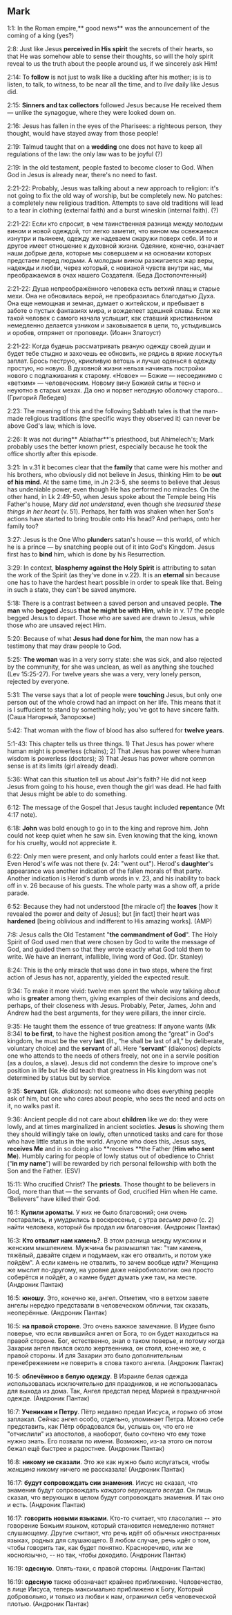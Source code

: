 ## Mark

1:1: In the Roman empire,** good news** was the announcement of the coming of a king (yes?)

2:8: Just like Jesus **perceived in His spirit** the secrets of their hearts, so that He was somehow able to sense their thoughts, so will the holy spirit reveal to us the truth about the people around us, if we sincerely ask Him!

2:14: To **follow** is not just to walk like a duckling after his mother; is is to listen, to talk, to witness, to be near all the time, and to *live* daily like Jesus did.

2:15: **Sinners and tax collectors** followed Jesus because He received them — unlike the synagogue, where they were looked down on.

2:16: Jesus has fallen in the eyes of the Pharisees: a righteous person, they thought, would have stayed away from those people!

2:19: Talmud taught that on a **wedding** one does not have to keep all regulations of the law: the only law was to be joyful (?)

2:19: In the old testament, people fasted to become closer to God. When God in Jesus is already near, there's no need to fast.

2:21-22: Probably, Jesus was talking about a new approach to religion: it's not going to fix the old way of worship, but be completely new. No patches: a completely new religious tradition. Attempts to save old traditions will lead to a tear in clothing (external faith) and a burst wineskin (internal faith). (?)

2:21-22: Если кто спросит, в чем таинственная разница между молодым вином и новой одеждой, тот легко заметит, что вином мы освежаемся изнутри и пьянеем, одежду же надеваем снаружи поверх себя. И то и другое имеет отношение к духовной жизни. Одеяние, конечно, означает наши добрые дела, которые мы совершаем и на основании которых предстаем перед людьми. А молодым вином разжигается жар веры, надежды и любви, через который, с новизной чувств внутри нас, мы преображаемся в очах нашего Создателя. (Беда Достопочтенный)

2:21-22: Душа непреображённого человека есть ветхий плащ и старые мехи. Она не обновилась верой, не преобразилась благодатью Духа. Она еще немощная и земная, думает о житейском, и пребывает в заботе о пустых фантазиях мира, и вожделеет здешней славы. Если же такой человек с самого начала услышит, как ставший христианином немедленно делается узником и заковывается в цепи, то, устыдившись и оробев, отпрянет от проповеди. (Иоанн Златоуст)

2:21-22: Когда будешь рассматривать рваную одежду своей души и будет тебе стыдно и захочешь ее обновить, не рядись в яркие лоскутья заплат. Брось пеструю, крикливую ветошь и лучше оденься в одежду простую, но новую. В духовной жизни нельзя начинать постройки нового с подлаживания к старому. «Новое» — Божие — несоединимо с «ветхим» — человеческим. Новому вину Божией силы и тесно и неуютно в старых мехах. Да оно и порвет негодную оболочку старого… (Григорий Лебедев)

2:23: The meaning of this and the following Sabbath tales is that the man-made religious traditions (the specific ways they observed it) can never be above God's law, which is love.

2:26: It was not during** Abiathar**'s priesthood, but Ahimelech's; Mark probably uses the better known priest, especially because he took the office shortly after this episode.

3:21: In v.31 it becomes clear that the **family** that came were his mother and his brothers, who obviously did not believe in Jesus, thinking Him to be **out of his mind**. At the same time, in Jn 2:3-5, she seems to believe that Jesus has undeniable power, even though He has performed no miracles. On the other hand, in Lk 2:49-50, when Jesus spoke about the Temple being His Father's house, Mary *did not understand*, even though she *treasured these things in her heart* (v. 51). Perhaps, her faith was shaken when her Son's actions have started to bring trouble onto His head? And perhaps, onto her family too?

3:27: Jesus is the One Who **plunder**s satan's house — this world, of which he is a prince — by snatching people out of it into God's Kingdom. Jesus first has to **bind** him, which is done by his Resurrection.

3:29: In context, **blasphemy against the Holy Spirit** is attributing to satan the work of the Spirit (as they've done in v.22). It is an **eternal** sin because one has to have the hardest heart possible in order to speak like that. Being in such a state, they can't be saved anymore.

5:18: There is a contrast between a saved person and unsaved people. **The man** who **begged** Jesus **that he might be with Him**, while in v. 17 the people begged Jesus to depart. Those who are saved are drawn to Jesus, while those who are unsaved reject Him.

5:20: Because of what **Jesus had done for him**, the man now has a testimony that may draw people to God.

5:25: **The woman** was in a very sorry state: she was sick, and also rejected by the community, for she was unclean, as well as anything she touched (Lev 15:25-27). For twelve years she was a very, very lonely person, rejected by everyone.

5:31: The verse says that a lot of people were **touching** Jesus, but only one person out of the whole crowd had an impact on her life. This means that it is I suffucient to stand by something holy; you've got to have sincere faith. (Саша Нагорный, Запорожье)

5:42: That woman with the flow of blood has also suffered for **twelve years**.

5:1-43: This chapter tells us three things. 1) That Jesus has power where human might is powerless (chains); 2) That Jesus has power where human wisdom is powerless (doctors); 3) That Jesus has power where common sense is at its limits (girl already dead).

5:36: What can this situation tell us about Jair's faith? He did not keep Jesus from going to his house, even though the girl was dead. He had faith that Jesus might be able to do something.

6:12: The message of the Gospel that Jesus taught included **repent**ance (Mt 4:17 note).

6:18: **John** was bold enough to go in to the king and reprove him. John could not keep quiet when he saw sin. Even knowing that the king, known for his cruelty, would not appreciate it.

6:22: Only men were present, and only harlots could enter a feast like that. Even Herod's wife was not there (v. 24: "went out"). Herod's **daughter**'s appearance was another indication of the fallen morals of that party. Another indication is Herod's dumb words in v. 23, and his inability to back off in v. 26 because of his guests. The whole party was a show off, a pride parade. 

6:52: Because they had not understood [the miracle of] the **loaves** [how it revealed the power and deity of Jesus]; but [in fact] their heart was **hardened** [being oblivious and indifferent to His amazing works]. (AMP)

7:8: Jesus calls the Old Testament "**the commandment of God**". The Holy Spirit of God used men that were chosen by God to write the message of God, and guided them so that they wrote exactly what God told them to write. We have an inerrant, infallible, living word of God. (Dr. Stanley)

8:24: This is the only miracle that was done in two steps, where the first action of Jesus has not, apparently, yielded the expected result.

9:34: To make it more vivid: twelve men spent the whole way talking about who is **greater** among them, giving examples of their decisions and deeds, perhaps, of their closeness with Jesus. Probably, Peter, James, John and Andrew had the best arguments, for they were pillars, the inner circle.

9:35: He taught them the essence of true greatness: If anyone wants (Mk 8:34) **to be first**, to have the highest position among the “great” in God's kingdom, he must be the very **last** (lit., “he shall be last of all,” by deliberate, voluntary choice) and the **servant** of all. Here “**servant**” (diakonos) depicts one who attends to the needs of others freely, not one in a servile position (as a doulos, a slave). Jesus did not condemn the desire to improve one's position in life but He did teach that greatness in His kingdom was not determined by status but by service.

9:35: **Servant** (Gk. *diakonos*): not someone who does everything people ask of him, but one who cares about people, who sees the need and acts on it, no walks past it.

9:36: Ancient people did not care about **children** like we do: they were lowly, and at times marginalized in ancient societies. **Jesus** is showing them they should willingly take on lowly, often unnoticed tasks and care for those who have little status in the world. Anyone who does this, Jesus says, **receives Me** and in so doing also **receives **the Father (**Him who sent Me**).
Humbly caring for people of lowly status out of obedience to Christ (“**in my name**”) will be rewarded by rich personal fellowship with both the Son and the Father.
(ESV)

15:11: Who crucified Christ? The **priests**. Those thought to be believers in God, more than that — the servants of God, crucified Him when He came. “Believers” have killed their God.

16:1: **Купили ароматы**. У них не было благовоний; они очень постарались, и умудрились в воскресенье, с утра *весьма рано* (с. 2) найти человека, который бы продал им благовония. (Андроник Пантак)

16:3: **Кто отвалит нам камень?**. В этом разница между мужским и женским мышлением. Мужчина бы размышлял так: "там камень, тяжёлый, давайте сядем и подумаем, как его отвалить, и потом уже пойдём". А если камень не отвалить, то зачем вообще идти?
Женщина же мыслит по-другому, на уровне даже нейробилологии: она просто соберётся и пойдёт, а о камне будет думать уже там, на месте. (Андроник Пантак)

16:5: **юношу**. Это, конечно же, ангел. Отметим, что в ветхом завете ангелы нередко представали в человеческом обличии, так сказать, неоперённые. (Андроник Пантак)

16:5: **на правой стороне**. Это очень важное замечание. В Иудее было поверье, что если явившийся ангел от Бога, то он будет находиться на правой стороне. Бог, естественно, знал о таком поверье, и потому когда Захарии ангел явился около жертвенника, он стоял, конечно же, с правой стороны. И для Захарии это было дополнительным пренебрежением не поверить в слова такого ангела. (Андроник Пантак)

16:5: **облечённоо в белую одежду**. В Израиле белая одежда использовалась исключительно для праздников, и не использовалась для выхода из дома. Так, Ангел предстал перед Марией в праздничной одежде. (Андроник Пантак)

16:7: **Ученикам и Петру**. Пётр недавно предал Иисуса, и горько об этом заплакал. Сейчас ангел особо, отдельно, упоминает Петра. Можно себе представить, как Пётр обрадовался бы, услышь он, что его не "отчислили" из апостолов, а наоборот, было сочтено что ему тоже нужно знать. Его позвали по имени. Возможно, из-за этого он потом бежал ещё быстрее и радостнее. (Андроник Пантак)

16:8: **никому не сказали**. Это же как нужно было испугаться, чтобы *женщина* никому ничего не рассказала! (Андроник Пантак)

16:17: **будут сопровождать сии знамения**. Иисус не сказал, что знамения будут сопровождать *каждого верующего всегда*. Он лишь сказал, что верующих в целом будут сопровождать знамения. И так оно и есть. (Андроник Пантак)

16:17: **говорить новыми языками**. Кто-то считает, что гласолалия -- это говорение Божьим языком, который становится немедленно потянет слушающему. Другие считают, что речь идёт об обычных иностранных языках, родных для слушающего. В любом случае, речь идёт о том, чтобы говорить так, как будет понятно. Красноречиво, или же косноязычно, -- но так, чтобы доходило. (Андроник Пантак)

16:19: **одесную**. Опять-таки, с правой стороны. (Андроник Пантак)

16:19: **одесную** также обозначает крайнее приближение. Человечество, в лице Иисуса, теперь максимально приближено к Богу, Который добровольно, и только из любви к нам, ограничил себя человеческой плотью. (Андроник Пантак)
